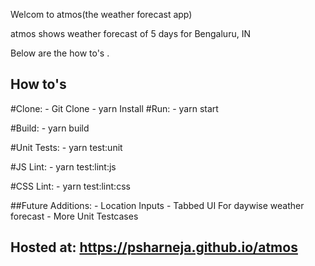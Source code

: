 Welcom to atmos(the weather forecast app)

atmos shows weather forecast of 5 days for Bengaluru, IN

Below are the how to's .<br>


## How to's
  #Clone: 
    - Git Clone
    - yarn Install 
  #Run:
    - yarn start
  
  #Build:
    - yarn build
  
  #Unit Tests:
    - yarn test:unit
    
  #JS Lint:
    - yarn test:lint:js
    
  #CSS Lint:
    - yarn test:lint:css
  
  ##Future Additions:
    - Location Inputs
    - Tabbed UI For daywise weather forecast
    - More Unit Testcases
  
  ## Hosted at: https://psharneja.github.io/atmos
